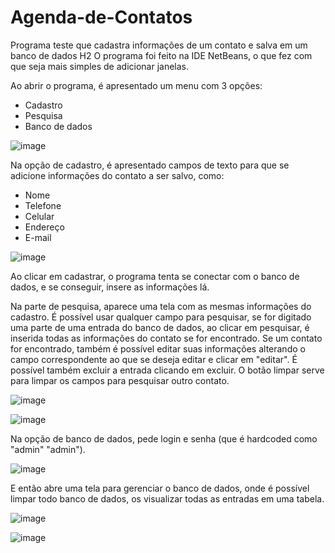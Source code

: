 # Agenda-de-Contatos
Programa teste que cadastra informações de um contato e salva em um banco de dados H2
O programa foi feito na IDE NetBeans, o que fez com que seja mais simples de adicionar janelas.


Ao abrir o programa, é apresentado um menu com 3 opções:
- Cadastro
- Pesquisa
- Banco de dados

![image](https://github.com/matheusrodf/Agenda-de-Contatos/assets/139105968/9c773300-d271-4239-b8cf-ccd65199bf7e)


Na opção de cadastro, é apresentado campos de texto para que se adicione informações do contato a ser salvo, como:
- Nome
- Telefone
- Celular
- Endereço
- E-mail
  
![image](https://github.com/matheusrodf/Agenda-de-Contatos/assets/139105968/e3e86b09-cfa0-4966-8ed3-bb454699b89f)

Ao clicar em cadastrar, o programa tenta se conectar com o banco de dados, e se conseguir, insere as informações lá.


Na parte de pesquisa, aparece uma tela com as mesmas informações do cadastro. É possível usar qualquer campo para pesquisar, se for digitado uma parte de uma entrada do banco de dados, ao clicar em pesquisar, é inserida todas as informações do contato se for encontrado.
Se um contato for encontrado, também é possível editar suas informações alterando o campo correspondente ao que se deseja editar e clicar em "editar". É possível também excluir a entrada clicando em excluir.
O botão limpar serve para limpar os campos para pesquisar outro contato.

![image](https://github.com/matheusrodf/Agenda-de-Contatos/assets/139105968/4694cba7-3896-46e2-a1e9-f7321fa699ea)

![image](https://github.com/matheusrodf/Agenda-de-Contatos/assets/139105968/e6b0e961-0c8d-4426-a6d5-871a547e891b)


Na opção de banco de dados, pede login e senha (que é hardcoded como "admin" "admin").

![image](https://github.com/matheusrodf/Agenda-de-Contatos/assets/139105968/170f3ad3-0c0d-4cf7-9e7f-9f9340eaeec1)


E então abre uma tela para gerenciar o banco de dados, onde é possível limpar todo banco de dados, os visualizar todas as entradas em uma tabela.

![image](https://github.com/matheusrodf/Agenda-de-Contatos/assets/139105968/46cf0b84-7e19-433e-90dc-03e6a16832f6)

![image](https://github.com/matheusrodf/Agenda-de-Contatos/assets/139105968/77813231-69bb-49e9-ae05-775d1cc18b8e)
